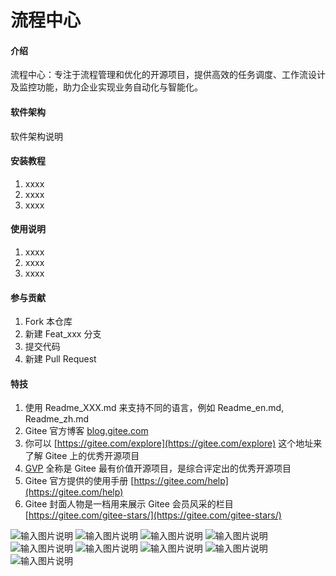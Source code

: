 # 流程中心

#### 介绍
流程中心：专注于流程管理和优化的开源项目，提供高效的任务调度、工作流设计及监控功能，助力企业实现业务自动化与智能化。

#### 软件架构
软件架构说明


#### 安装教程

1.  xxxx
2.  xxxx
3.  xxxx

#### 使用说明

1.  xxxx
2.  xxxx
3.  xxxx

#### 参与贡献

1.  Fork 本仓库
2.  新建 Feat_xxx 分支
3.  提交代码
4.  新建 Pull Request


#### 特技

1.  使用 Readme\_XXX.md 来支持不同的语言，例如 Readme\_en.md, Readme\_zh.md
2.  Gitee 官方博客 [blog.gitee.com](https://blog.gitee.com)
3.  你可以 [https://gitee.com/explore](https://gitee.com/explore) 这个地址来了解 Gitee 上的优秀开源项目
4.  [GVP](https://gitee.com/gvp) 全称是 Gitee 最有价值开源项目，是综合评定出的优秀开源项目
5.  Gitee 官方提供的使用手册 [https://gitee.com/help](https://gitee.com/help)
6.  Gitee 封面人物是一档用来展示 Gitee 会员风采的栏目 [https://gitee.com/gitee-stars/](https://gitee.com/gitee-stars/)





![输入图片说明](image.png)
![输入图片说明](image1.png)
![输入图片说明](image3.png)
![输入图片说明](image2.png)
![输入图片说明](image4.png)
![输入图片说明](image5.png)
![输入图片说明](image9.png)
![输入图片说明](image8.png)
![输入图片说明](image7.png)